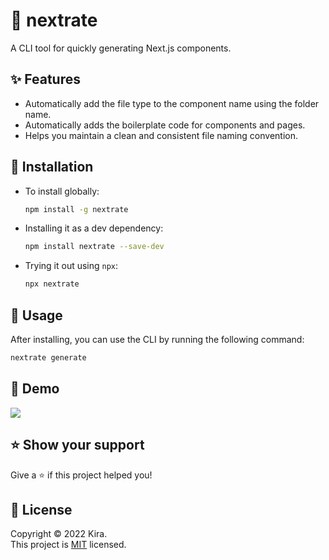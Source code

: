 # 🦄 nextrate

A CLI tool for quickly generating Next.js components.

## ✨ Features

- Automatically add the file type to the component name using the folder name.
- Automatically adds the boilerplate code for components and pages.
- Helps you maintain a clean and consistent file naming convention.

## 🌈 Installation

- To install globally:

  ```bash
  npm install -g nextrate
  ```

- Installing it as a dev dependency:

  ```bash
  npm install nextrate --save-dev
  ```

- Trying it out using `npx`:

  ```bash
  npx nextrate
  ```

## 🔌 Usage

After installing, you can use the CLI by running the following command:

```bash
nextrate generate
```

## 🎉 Demo

![](https://imgur.com/b9LM2iT.png)

## ⭐ Show your support

Give a ⭐️ if this project helped you!

## 📝 License

Copyright © 2022 Kira. <br />
This project is [MIT](./LICENSE) licensed.
